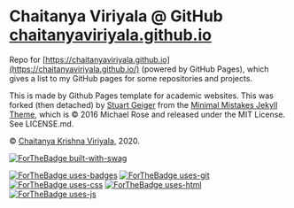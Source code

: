 # Chaitanya Viriyala @ GitHub [chaitanyaviriyala.github.io](https://chaitanyaviriyala.github.io/)
Repo for [https://chaitanyaviriyala.github.io](https://chaitanyaviriyala.github.io/) (powered by GitHub Pages), which gives a list to my GitHub pages for some repositories and projects. 

This is made by Github Pages template for academic websites. This was forked (then detached) by [Stuart Geiger](https://github.com/staeiou) from the [Minimal Mistakes Jekyll Theme](https://mmistakes.github.io/minimal-mistakes/), which is © 2016 Michael Rose and released under the MIT License. See LICENSE.md.


© [Chaitanya Krishna Viriyala](https://GitHub.com/chaitanyaviriyala), 2020.


[![ForTheBadge built-with-swag](http://ForTheBadge.com/images/badges/built-with-swag.svg)](https://GitHub.com/chaitanyaviriyala/)

[![ForTheBadge uses-badges](http://ForTheBadge.com/images/badges/uses-badges.svg)](http://ForTheBadge.com)
[![ForTheBadge uses-git](http://ForTheBadge.com/images/badges/uses-git.svg)](https://GitHub.com/)
[![ForTheBadge uses-css](http://ForTheBadge.com/images/badges/uses-css.svg)](http://ForTheBadge.com)
[![ForTheBadge uses-html](http://ForTheBadge.com/images/badges/uses-html.svg)](http://ForTheBadge.com)
[![ForTheBadge uses-js](http://ForTheBadge.com/images/badges/uses-js.svg)](http://ForTheBadge.com)
